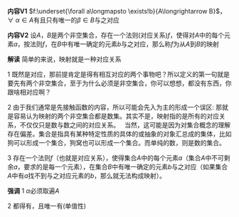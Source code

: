 **内容V1**
$f:\underset{\forall a\longmapsto \exists!b}{A\longrightarrow B}$，$\forall\ \alpha\in A$有且只有唯一的$\beta\in B$与之对应

**内容V2**
设$A，B$是两个非空集合，存在一个法则(对应关系)$f$，使得对$A$中的每个元素$a$，按法则$f$，在$B$中有唯一确定的元素$b$与之对应，那么称$f$为从$A$到$B$的映射

**解读**
简单的来说，映射就是一种对应关系

1 既然是对应，那前提肯定是得有相互对应的两个事物吧？所以定义的第一句就是要先有两个非空集合，至于为什么必须是非空集合，你可以想想，都没有东西，你跟啥相对应啊？

2 由于我们通常是先接触函数的内容，所以可能会先入为主的形成一个误区: 那就是容易认为映射的两个非空集合都是数集。其实不是，映射指的是所有的对应关系，不仅仅只是数与数之间的对应关系。
$\enspace$当然，这可能是因为对集合概念的理解存在偏差。集合是指具有某种特定性质的具体的或抽象的对象汇总成的集体，比如狗可以形成一个集合，狗窝也可以形成一个集合。而单纯的数，则是数的集合。

3 存在一个法则$f$（也就是对应关系），使得集合$A$中的每个元素$a$（集合$A$中不可剩余$a$，要求的是每一个元素），在集合$B$中有唯一确定的元素$b$与之对应（如果集合$A$中有$a$找不到与之对应元素的$b$，那么就无法构成映射）。

**强调**
1 $\alpha$必须取遍$A$

2 都得有，且唯一有(单值性)